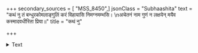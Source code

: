 +++
secondary_sources = [ "MSS_8450",]
jsonClass = "Subhaashita"
text = "कथं नु तं बन्धुरकोमलाङ्गुलिं करं विहायासि निमग्नमम्भसि।  \nअचेतनं नाम गुणं न लक्षयेन् मयैव कस्मादवधीरिता प्रिया॥"
title = "कथं नु"

+++

<details><summary>Text</summary>

कथं नु तं बन्धुरकोमलाङ्गुलिं करं विहायासि निमग्नमम्भसि।  
अचेतनं नाम गुणं न लक्षयेन् मयैव कस्मादवधीरिता प्रिया॥
</details>
